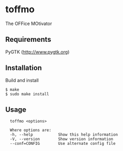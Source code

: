 # toffmo

The OFFice MOtivator

## Requirements

PyGTK (http://www.pygtk.org)

## Installation

Build and install
```
$ make
$ sudo make install
```

## Usage
```
  toffmo <options>

  Where options are:
  -h, --help           Show this help information
  -V, --version        Show version information
  --conf=CONFIG        Use alternate config file
```
